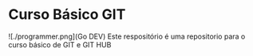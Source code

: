# Curso Básico GIT
![./programmer.png](Go DEV)
Este respositório é uma repositorio para o curso básico de GIT e GIT HUB